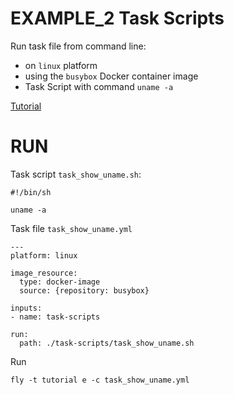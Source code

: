 # EXAMPLE_2 Task Scripts

Run task file from command line:
  - on `linux` platform
  - using the `busybox` Docker container image
  - Task Script with command `uname -a`
  
[Tutorial](https://concoursetutorial.com/basics/task-scripts/)
  
# RUN

Task script `task_show_uname.sh`:
```
#!/bin/sh

uname -a
```

Task file `task_show_uname.yml`
```
---
platform: linux

image_resource:
  type: docker-image
  source: {repository: busybox}

inputs:
- name: task-scripts

run:
  path: ./task-scripts/task_show_uname.sh
```

Run
```
fly -t tutorial e -c task_show_uname.yml
```






















